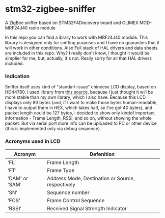 # stm32-zigbee-sniffer

A ZigBee sniffer based on STM32F4Discovery board and OLIMEX MOD-MRF24J40 radio module

In this repo you can find a ibrary to work with MRF24J40 module. This library is designed only for 
sniffing purposes and I have no guaranties that it will work in other conditions. Also Full stack of HAL drivers
and data sheets are included in this repo. Why? I really don't know, I thought it would be simplier for me, but, actually,
it's not. Really sorry for all that HAL drivers included.

### Indication 

Sniffer itself uses kind of "standart-issue" chineese LCD display, based on HD44780. I used library from 
[this source](https://petoknm.wordpress.com/2015/01/04/serial-lcd-driver-for-stm32/), because I just thought 
it will be more stable than my own library, which I also have. Because this LCD displays only 80 bytes (and, if I want to make
those bytes human-readable, I have to output them in HEX, which takes half, so I've got 40 bytes), and packet length could be 
127 bytes, I decided to show only kindof important information - Frame Length, RSSI, and so on, without showing the whole packet.
But via serial port more info can be uploaded to PC or other device (this is implemented only via debug sequence).

### Acronyms used in LCD

| Acronym        | Defenition                                        |
| -------------- | ------------------------------------------------- |
| 'FL'           | Frame Length                                      |
| 'FT'           | Frame Type                                        |
| 'DAM' or 'SAM' | Address Mode, Destination or Source, respectively |
| 'SN'           | Sequence number                                   |
| 'FCS'          | Frame Control Sequence                            |
| 'RSSI'         | Received Signal Strength Indicator                |
